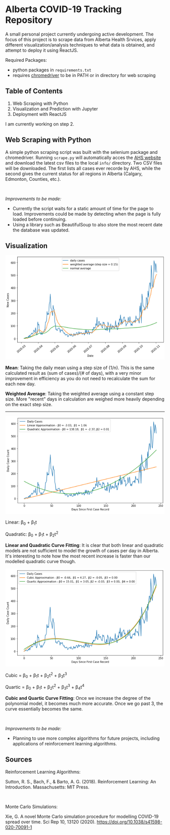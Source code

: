 # Alberta COVID-19 Tracking Repository

 A small personal project currently undergoing active development. The focus of this project is to scrape data from Alberta Health Srvices, apply different visualization/analysis techniques to what data is obtained, and attempt to deploy it using ReactJS.

 Required Packages:
 - python packages in `requirements.txt`
 - requires [chromedriver](https://chromedriver.chromium.org/) to be in PATH or in directory for web scraping

## Table of Contents
1. Web Scraping with Python
2. Visualization and Prediction with Jupyter
3. Deployment with ReactJS

I am currently working on step 2.

## Web Scraping with Python
A simple python scraping script was built with the selenium package and chromedriver. Running `scrape.py` will automatically acces the [AHS website](https://www.alberta.ca/stats/covid-19-alberta-statistics.htm) and download the latest csv files to the local `info/` directory. Two CSV files will be downloaded. The first lists all cases ever recorde by AHS, while the second gives the current status for all regions in Alberta (Calgary, Edmonton, Counties, etc.).

<br>

*Improvements to be made:*
- Currently the script waits for a static amount of time for the page to load. Improvements could be made by detecting when the page is fully loaded before continuing.
- Using a library such as BeautifulSoup to also store the most recent date the database was updated.

## Visualization

<img src="README_src/averages.png">

**Mean**:
Taking the daily mean using a step size of (1/n). This is the same calculated result as (sum of cases)/(# of days), with a very minor improvement in efficiency as you do not need to recalculate the sum for each new day.

**Weighted Average**:
Taking the weighted average using a constant step size. More "recent" days in calculation are weighed more heavily depending on the exact step size.

----

<img src="README_src/regression-1&2.png">

Linear: β<sub>0</sub> + β<sub>1</sub>t

Quadratic: β<sub>0</sub> + β<sub>1</sub>t + β<sub>2</sub>t<sup>2</sup>


**Linear and Quadratic Curve Fitting**:
It is clear that both linear and quadratic models are not sufficient to model the growth of cases per day in Alberta. It's interesting to note how the most recent increase is faster than our modelled quadratic curve though.

<img src="README_src/regression-3&4.png">

Cubic = β<sub>0</sub> + β<sub>1</sub>t + β<sub>2</sub>t<sup>2</sup> + β<sub>3</sub>t<sup>3</sup>

Quartic = β<sub>0</sub> + β<sub>1</sub>t + β<sub>2</sub>t<sup>2</sup> + β<sub>3</sub>t<sup>3</sup> + β<sub>4</sub>t<sup>4</sup>

**Cubic and Quartic Curve Fitting**:
Once we increase the degree of the polynomial model, it becomes much more accurate. Once we go past 3, the curve essentially becomes the same.


<br>

*Improvements to be made:*
- Planning to use more complex algorithms for future projects, including applications of reinforcement learning algorithms.

## Sources
Reinforcement Learning Algorithms:

Sutton, R. S., Bach, F., &amp; Barto, A. G. (2018). Reinforcement Learning: An Introduction. Massachusetts: MIT Press.

<br>

Monte Carlo Simulations:

Xie, G. A novel Monte Carlo simulation procedure for modelling COVID-19 spread over time. Sci Rep 10, 13120 (2020). https://doi.org/10.1038/s41598-020-70091-1